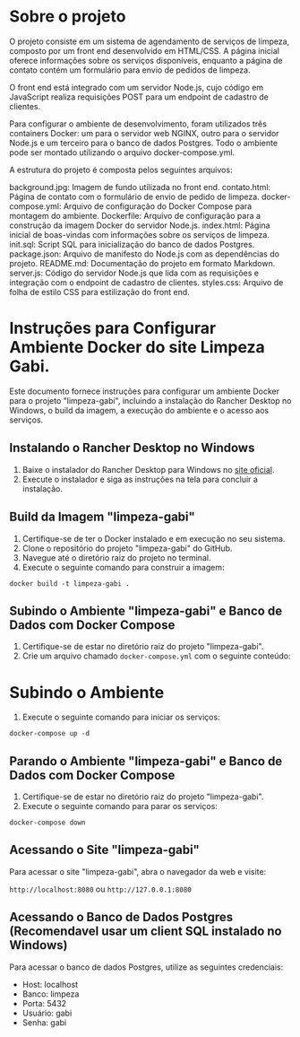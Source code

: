 Sobre o projeto 
==========================================
O projeto consiste em um sistema de agendamento de serviços de limpeza, composto por um front end desenvolvido em HTML/CSS. A página inicial oferece informações sobre os serviços disponíveis, enquanto a página de contato contém um formulário para envio de pedidos de limpeza.

O front end está integrado com um servidor Node.js, cujo código em JavaScript realiza requisições POST para um endpoint de cadastro de clientes.

Para configurar o ambiente de desenvolvimento, foram utilizados três containers Docker: um para o servidor web NGINX, outro para o servidor Node.js e um terceiro para o banco de dados Postgres. Todo o ambiente pode ser montado utilizando o arquivo docker-compose.yml.

A estrutura do projeto é composta pelos seguintes arquivos:

background.jpg: Imagem de fundo utilizada no front end.
contato.html: Página de contato com o formulário de envio de pedido de limpeza.
docker-compose.yml: Arquivo de configuração do Docker Compose para montagem do ambiente.
Dockerfile: Arquivo de configuração para a construção da imagem Docker do servidor Node.js.
index.html: Página inicial de boas-vindas com informações sobre os serviços de limpeza.
init.sql: Script SQL para inicialização do banco de dados Postgres.
package.json: Arquivo de manifesto do Node.js com as dependências do projeto.
README.md: Documentação do projeto em formato Markdown.
server.js: Código do servidor Node.js que lida com as requisições e integração com o endpoint de cadastro de clientes.
styles.css: Arquivo de folha de estilo CSS para estilização do front end.

Instruções para Configurar Ambiente Docker do site Limpeza Gabi.
==========================================

Este documento fornece instruções para configurar um ambiente Docker para o projeto "limpeza-gabi", incluindo a instalação do Rancher Desktop no Windows, o build da imagem, a execução do ambiente e o acesso aos serviços.

Instalando o Rancher Desktop no Windows
---------------------------------------

1.  Baixe o instalador do Rancher Desktop para Windows no [site oficial](https://rancherdesktop.io/).
2.  Execute o instalador e siga as instruções na tela para concluir a instalação.

Build da Imagem "limpeza-gabi"
------------------------------

1.  Certifique-se de ter o Docker instalado e em execução no seu sistema.
2.  Clone o repositório do projeto "limpeza-gabi" do GitHub.
3.  Navegue até o diretório raiz do projeto no terminal.
4.  Execute o seguinte comando para construir a imagem:

`docker build -t limpeza-gabi .`

Subindo o Ambiente "limpeza-gabi" e Banco de Dados com Docker Compose
---------------------------------------------------------------------

1.  Certifique-se de estar no diretório raiz do projeto "limpeza-gabi".
2.  Crie um arquivo chamado `docker-compose.yml` com o seguinte conteúdo:

Subindo o Ambiente
==========================================

1.  Execute o seguinte comando para iniciar os serviços:

`docker-compose up -d`

Parando o Ambiente "limpeza-gabi" e Banco de Dados com Docker Compose
---------------------------------------------------------------------

1.  Certifique-se de estar no diretório raiz do projeto "limpeza-gabi".
2.  Execute o seguinte comando para parar os serviços:

`docker-compose down`

Acessando o Site "limpeza-gabi"
-------------------------------

Para acessar o site "limpeza-gabi", abra o navegador da web e visite:

`http://localhost:8080` ou `http://127.0.0.1:8080` 

Acessando o Banco de Dados Postgres (Recomendavel usar um client SQL instalado no Windows)
-----------------------------------

Para acessar o banco de dados Postgres, utilize as seguintes credenciais:

-   Host: localhost
-   Banco: limpeza
-   Porta: 5432
-   Usuário: gabi
-   Senha: gabi
